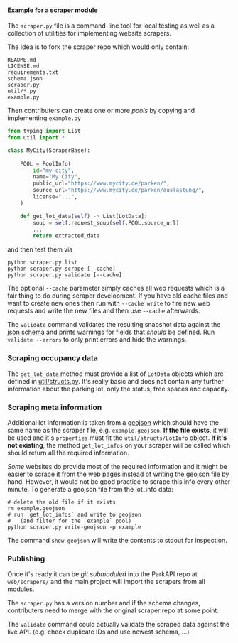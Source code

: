 #### Example for a scraper module

The `scraper.py` file is a command-line tool for local testing as well
as a collection of utilities for implementing
website scrapers.

The idea is to fork the scraper repo which would only contain:
    
    README.md
    LICENSE.md
    requirements.txt
    schema.json
    scraper.py
    util/*.py
    example.py 
    
    
Then contributers can create one or more *pools* by copying and implementing `example.py` 

```python
from typing import List
from util import *

class MyCity(ScraperBase):
    
    POOL = PoolInfo(
        id="my-city",
        name="My City",
        public_url="https://www.mycity.de/parken/",
        source_url="https://www.mycity.de/parken/auslastung/",
        license="...",
    )

    def get_lot_data(self) -> List[LotData]:
        soup = self.request_soup(self.POOL.source_url)
        ...
        return extracted_data
```

and then test them via

```
python scraper.py list
python scraper.py scrape [--cache]
python scraper.py validate [--cache]
```

The optional `--cache` parameter simply caches all web requests which is a fair thing to do
during scraper development. If you have old cache files and want to create new ones
then run with `--cache write` to fire new web requests and write the new files and then
use `--cache` afterwards.

The `validate` command validates the resulting snapshot data against the 
[json schema](schema.json) and prints warnings for fields that *should* be defined.
Run `validate --errors` to only print errors and hide the warnings. 


### Scraping occupancy data

The `get_lot_data` method must provide a list of `LotData` objects which 
are defined in [util/structs.py](util/structs.py). It's really basic and does not contain
any further information about the parking lot, only the status, free spaces and capacity.


### Scraping meta information

Additional lot information is taken from a [geojson](https://geojson.org/) which 
should have the same name as the scraper file, e.g. `example.geojson`. **If the file
exists**, it will be used and it's `properties` must fit the `util/structs/LotInfo` object.
**If it's not existing**, the method `get_lot_infos` on your scraper will be called which
should return all the required information. 

*Some* websites do provide most of the required information and it might be easier to
scrape it from the web pages instead of writing the geojson file by hand. However, it
would not be good practice to scrape this info every other minute. To generate a 
geojson file from the lot_info data:

```shell script
# delete the old file if it exists
rm example.geojson  
# run `get_lot_infos` and write to geojson 
#   (and filter for the `example` pool) 
python scraper.py write-geojson -p example
``` 

The command `show-geojson` will write the contents to stdout for inspection.


### Publishing

Once it's ready it can be *git submoduled* into the ParkAPI repo at `web/scrapers/`
and the main project will import the scrapers from all modules.

The `scraper.py` has a version number and if the schema changes, contributers 
need to merge with the original scraper repo at some point.

The `validate` command could actually validate the scraped data against the live API.
(e.g. check duplicate IDs and use newest schema, ...)


